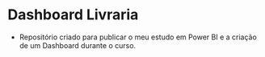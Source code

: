 # Dashboard  Livraria

* Repositório criado para publicar o meu estudo em Power BI e a criação de um Dashboard durante o curso. 
